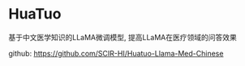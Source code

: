 # HuaTuo
基于中文医学知识的LLaMA微调模型, 提高LLaMA在医疗领域的问答效果

github: https://github.com/SCIR-HI/Huatuo-Llama-Med-Chinese